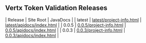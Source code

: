 ## Vertx Token Validation Releases

| Release | Site Root | JavaDocs |
| latest | [latest/project-info.html](https://Yaytay.github.io/jwt-validator-vertx/latest/project-info.html) | [latest/apidocs/index.html](https://Yaytay.github.io/jwt-validator-vertx/latest/apidocs/index.html) | 
| 0.0.5 | [0.0.5/project-info.html](https://Yaytay.github.io/jwt-validator-vertx/0.0.5/project-info.html) | [0.0.5/apidocs/index.html](https://Yaytay.github.io/jwt-validator-vertx/0.0.5/apidocs/index.html) | 
| 0.0.3 | [0.0.3/project-info.html](https://Yaytay.github.io/jwt-validator-vertx/0.0.3/project-info.html) | [0.0.3/apidocs/index.html](https://Yaytay.github.io/jwt-validator-vertx/0.0.3/apidocs/index.html) | 
